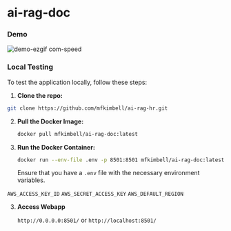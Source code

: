 # ai-rag-doc

### Demo

![demo-ezgif com-speed](https://github.com/user-attachments/assets/da96d8f1-0f08-40f1-9b09-fe73a8690cb2)



### Local Testing

To test the application locally, follow these steps:

1. **Clone the repo:**
   
```bash
git clone https://github.com/mfkimbell/ai-rag-hr.git
```

2. **Pull the Docker Image:**

    ```bash
    docker pull mfkimbell/ai-rag-doc:latest
    ```

2. **Run the Docker Container:**

    ```bash
    docker run --env-file .env -p 8501:8501 mfkimbell/ai-rag-doc:latest
    ```

    Ensure that you have a `.env` file with the necessary environment variables.

`AWS_ACCESS_KEY_ID`
`AWS_SECRET_ACCESS_KEY`
`AWS_DEFAULT_REGION`

3. **Access Webapp**

   ```http://0.0.0.0:8501/```
   or
   ```http://localhost:8501/```


